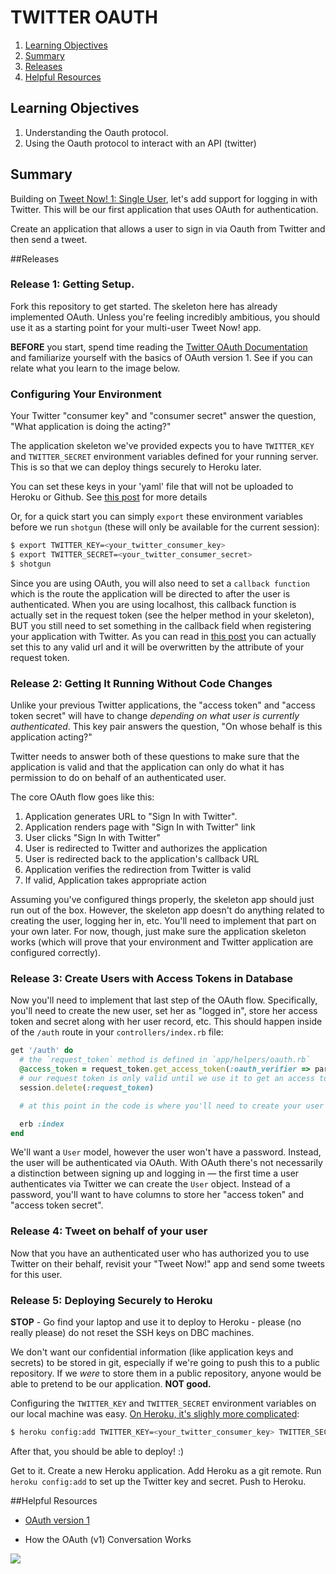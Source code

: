 # TWITTER OAUTH

1. [Learning Objectives](#learning-objectives)
1. [Summary](#summary)
1. [Releases](#releases)
1. [Helpful Resources](#helpful-resources)

## Learning Objectives
1. Understanding the Oauth protocol.
1. Using the Oauth protocol to interact with an API (twitter)

## Summary

Building on [Tweet Now! 1: Single User](/challenges/313), let's add support for logging in with Twitter.  This will be our first application that uses OAuth for authentication.

Create an application that allows a user to sign in via Oauth from Twitter and then send a tweet.

##Releases
### Release 1: Getting Setup.

Fork this repository to get started. The skeleton here has already implemented OAuth. Unless you're feeling incredibly ambitious, you should use it as a starting point for your multi-user Tweet Now! app.

 **BEFORE** you start, spend time reading the
 [Twitter OAuth Documentation](https://dev.twitter.com/docs/auth/oauth ) and familiarize yourself with the basics of OAuth version 1.  See if you can relate what you learn to the image below.

### Configuring Your Environment

Your Twitter "consumer key" and "consumer secret" answer the question, "What application is doing the acting?"

The application skeleton we've provided expects you to have `TWITTER_KEY` and `TWITTER_SECRET` environment variables defined for your running server. This is so that we can deploy things securely to Heroku later.

You can set these keys in your 'yaml' file that will not be uploaded to Heroku or Github.  See [this post](https://gist.github.com/dbc-challenges/c513a933644ed9ba2bc8) for more details

Or, for a quick start you can simply `export` these environment variables before we run `shotgun` (these will only be available for the current session):

```bash
$ export TWITTER_KEY=<your_twitter_consumer_key>
$ export TWITTER_SECRET=<your_twitter_consumer_secret>
$ shotgun
```

Since you are using OAuth, you will also need to set a `callback function` which is the route the application will be directed to after the user is authenticated.  When you are using localhost, this callback function is actually set in the request token (see the helper method in your skeleton), BUT you still need to set something in the callback field when registering your application with Twitter.  As you can read in [this post]( https://dev.twitter.com/discussions/5749) you can actually set this to any valid url and it will be overwritten by the attribute of your request token.

### Release 2:  Getting It Running Without Code Changes

Unlike your previous Twitter applications, the "access token" and "access token secret" will have to change *depending on what user is currently authenticated*.  This key pair answers the question, "On whose behalf is this application acting?"

Twitter needs to answer both of these questions to make sure that the application is valid and that the application can only do what it has permission to do on behalf of an authenticated user.



The core OAuth flow goes like this:

1. Application generates URL to "Sign In with Twitter".
2. Application renders page with "Sign In with Twitter" link
3. User clicks "Sign In with Twitter"
4. User is redirected to Twitter and authorizes the application
5. User is redirected back to the application's callback URL
6. Application verifies the redirection from Twitter is valid
7. If valid, Application takes appropriate action

Assuming you've configured things properly, the skeleton app should just run out of the box. However, the skeleton app doesn't do anything related to creating the user, logging her in, etc. You'll need to implement that part on your own later. For now, though, just make sure the application skeleton works (which will prove that your environment and Twitter application are configured correctly).


### Release 3: Create Users with Access Tokens in Database

Now you'll need to implement that last step of the OAuth flow. Specifically, you'll need to create the new user, set her as "logged in", store her access token and secret along with her user record, etc. This should happen inside of the `/auth` route in your `controllers/index.rb` file:

```ruby
get '/auth' do
  # the `request_token` method is defined in `app/helpers/oauth.rb`
  @access_token = request_token.get_access_token(:oauth_verifier => params[:oauth_verifier])
  # our request token is only valid until we use it to get an access token, so let's delete it from our session
  session.delete(:request_token)

  # at this point in the code is where you'll need to create your user account and store the access token

  erb :index
end
```

We'll want a `User` model, however the user won't have a password.  Instead, the user will be authenticated via OAuth.  With OAuth there's not necessarily a distinction between signing up and logging in &mdash; the first time a user authenticates via Twitter we can create the `User` object. Instead of a password, you'll want to have columns to store her "access token" and "access token secret".

### Release 4: Tweet on behalf of your user
Now that you have an authenticated user who has authorized you to use Twitter on their behalf, revisit your "Tweet Now!" app and send some tweets for this user.


### Release 5: Deploying Securely to Heroku

**STOP** - Go find your laptop and use it to deploy to Heroku - please (no really please) do not reset the SSH keys on DBC machines.

We don't want our confidential information (like application keys and secrets) to be stored in git, especially if we're going to push this to a public repository. If we *were* to store them in a public repository, anyone would be able to pretend to be our application. **NOT good.**

Configuring the `TWITTER_KEY` and `TWITTER_SECRET` environment variables on our local machine was easy. [On Heroku, it's slighly more complicated](https://devcenter.heroku.com/articles/config-vars):

```bash
$ heroku config:add TWITTER_KEY=<your_twitter_consumer_key> TWITTER_SECRET=<your_twitter_consumer_secret>
```

After that, you should be able to deploy! :)

Get to it.  Create a new Heroku application.  Add Heroku as a git remote.  Run `heroku config:add` to set up the Twitter key and secret.  Push to Heroku.

##Helpful Resources

* [OAuth version 1](http://oauth.net/core/1.0a/)

* How the OAuth (v1) Conversation Works

<img src="https://docs.google.com/drawings/d/1E0SMvb5_vL6aqLD3sngHzC1Kn_K_N_P11ooauSf2FKQ/pub?w=960&h=720">
